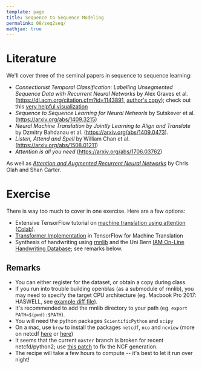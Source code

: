 ```yaml
---
template: page
title: Sequence to Sequence Modeling
permalink: 08/seq2seq/
mathjax: true
---
```


# Literature

We'll cover three of the seminal papers in sequence to sequence learning:

- _Connectionist Temporal Classification: Labelling Unsegmented Sequence Data with Recurrent Neural Networks_ by Alex Graves et al. (<https://dl.acm.org/citation.cfm?id=1143891>, [author's copy](https://www.cs.toronto.edu/~graves/icml_2006.pdf)); check out this [very helpful visualization](https://distill.pub/2017/ctc/)
- _Sequence to Sequence Learning for Neural Networls_ by Sutskever et al. (<https://arxiv.org/abs/1409.3215>)
- _Neural Machine Translation by Jointly Learning to Align and Translate_ by Dzmitry Bahdanau et al. (<https://arxiv.org/abs/1409.0473>).
- _Listen, Attend and Spell_ by William Chan et al. (<https://arxiv.org/abs/1508.01211>)
- _Attention is all you need_ (<https://arxiv.org/abs/1706.03762>)



As well as [_Attention and Augmented Recurrent Neural Networks_](https://distill.pub/2016/augmented-rnns/#attentional-interfaces) by Chris Olah and Shan Carter.


# Exercise

There is way too much to cover in one exercise.
Here are a few options:

- Extensive TensorFlow tutorial on [machine translation using attention](https://github.com/tensorflow/nmt) ([Colab](https://github.com/tensorflow/tensorflow/blob/r1.13/tensorflow/contrib/eager/python/examples/nmt_with_attention/nmt_with_attention.ipynb)).
- [Transformer Implementation](https://github.com/lilianweng/transformer-tensorflow) in TensorFlow for Machine Translation
- Synthesis of handwriting using [rnnlib](https://github.com/szcom/rnnlib) and the Uni Bern [IAM On-Line Handwriting Database](http://www.fki.inf.unibe.ch/databases/iam-on-line-handwriting-database); see remarks below.


## Remarks

- You can either register for the dataset, or obtain a copy during class.
- If you run into trouble building openblas (as a submodule of rnnlib), you may need to specify the target CPU architecture (eg. Macbook Pro 2017: HASWELL, see [example diff file](08-seq2seq/patch-cmake.diff)).
- It's recommended to add the rnnlib directory to your path (eg. `export PATH=$(pwd):$PATH`).
- You will need the python packages `ScientificPython` and `scipy`
- On a mac, use `brew` to install the packages `netcdf`, `nco` and `ncview` (more on netcdf [here](https://www.unidata.ucar.edu/software/netcdf/docs/tutorial_8dox.html) or [here](http://pro.arcgis.com/en/pro-app/help/data/imagery/fundamentals-of-netcdf.htm))
- It seems that the current `master` branch is broken for recent netcfd/python2; use [this patch](08-seq2seq/patch-ncf4.diff) to fix the NCF generation.
- The recipe will take a few hours to compute -- it's best to let it run over night!
